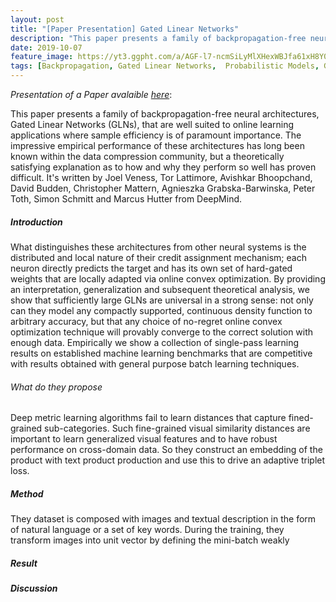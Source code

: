 ```yaml
---
layout: post
title: "[Paper Presentation] Gated Linear Networks"
description: "This paper presents a family of backpropagation-free neural architectures."
date: 2019-10-07
feature_image: https://yt3.ggpht.com/a/AGF-l7-ncmSiLyMlXHexWBJfa61xH8Y02WWQbnI4rg=s900-c-k-c0xffffffff-no-rj-mo
tags: [Backpropagation, Gated Linear Networks,  Probabilistic Models, Gated Geometric Mixture]
---
```


*Presentation of a Paper avalaible [here](https://arxiv.org/pdf/1910.01526.pdf)*\:

This paper presents a family of backpropagation-free neural architectures, Gated Linear Networks (GLNs), that are well suited to online learning applications where sample efficiency is of paramount importance. The impressive empirical performance of these architectures has long been known within the data compression community, but a theoretically satisfying explanation as to how and why they perform so well has proven difficult.
It's written by Joel Veness, Tor Lattimore, Avishkar Bhoopchand, David Budden, Christopher Mattern, Agnieszka Grabska-Barwinska, Peter Toth, Simon Schmitt and Marcus Hutter from DeepMind.
<!--more-->

##### Introduction
What distinguishes these architectures from other neural systems is the distributed and local nature of their credit assignment mechanism; each neuron directly predicts the target and has its own set of hard-gated weights that are locally adapted via online convex optimization. By providing an interpretation, generalization and subsequent theoretical analysis, we show that sufficiently large GLNs
are universal in a strong sense: not only can they model any compactly supported, continuous density function to arbitrary accuracy, but that any choice of no-regret online convex optimization technique will provably converge to the correct solution with enough data. Empirically we show a collection of single-pass learning results on established machine learning benchmarks that are competitive with results obtained with general purpose batch learning techniques.

###### What do they propose

Deep metric learning algorithms fail to learn distances that capture fined-grained sub-categories. Such fine-grained visual similarity distances are important to learn generalized visual features and to have robust performance on cross-domain data. So they construct an embedding of the product with text product production and use this to drive an adaptive triplet loss.

##### Method

They dataset is composed with images and textual description in the form of natural language or a set of key words.
During the training, they transform images into unit vector by defining the mini-batch weakly



##### Result

##### Discussion 